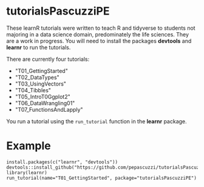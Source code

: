 # tutorialsPascuzziPE

These learnR tutorials were written to teach R and tidyverse to students not majoring in a data science domain, predominately the life sciences.  They are a work in progress.  You will need to install the packages **devtools** and **learnr** to run the tutorials.

There are currently four tutorials:

+ "T01_GettingStarted"
+ "T02_DataTypes"
+ "T03_UsingVectors"
+ "T04_Tibbles"
+ "T05_IntroT0Ggplot2"
+ "T06_DataWrangling01"
+ "T07_FunctionsAndLapply"

You run a tutorial using the `run_tutorial` function in the **learnr** package.

# Example

```
install.packages(c("learnr", "devtools"))
devtools::install_github("https://github.com/pepascuzzi/tutorialsPascuzziPE.git")
library(learnr)
run_tutorial(name="T01_GettingStarted", package="tutorialsPascuzziPE")
```
